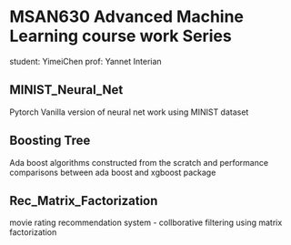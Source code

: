 # MSAN630 Advanced Machine Learning course work Series 

student: YimeiChen
prof: Yannet Interian

## MINIST_Neural_Net

Pytorch Vanilla  version of neural net work using MINIST dataset

## Boosting Tree

Ada boost algorithms constructed from the scratch and performance comparisons between ada boost and xgboost package 

## Rec_Matrix_Factorization

movie rating recommendation system - collborative filtering using matrix factorization
